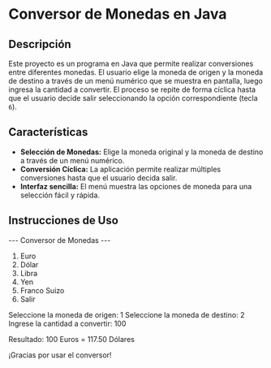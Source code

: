 # Conversor de Monedas en Java

## Descripción
Este proyecto es un programa en Java que permite realizar conversiones entre diferentes monedas. El usuario elige la moneda de origen y la moneda de destino a través de un menú numérico que se muestra en pantalla, luego ingresa la cantidad a convertir. El proceso se repite de forma cíclica hasta que el usuario decide salir seleccionando la opción correspondiente (tecla `6`).

## Características
- **Selección de Monedas:** Elige la moneda original y la moneda de destino a través de un menú numérico.
- **Conversión Cíclica:** La aplicación permite realizar múltiples conversiones hasta que el usuario decida salir.
- **Interfaz sencilla:** El menú muestra las opciones de moneda para una selección fácil y rápida.

## Instrucciones de Uso
--- Conversor de Monedas ---
1. Euro
2. Dólar
3. Libra
4. Yen
5. Franco Suizo
6. Salir

Seleccione la moneda de origen: 1
Seleccione la moneda de destino: 2
Ingrese la cantidad a convertir: 100

Resultado: 100 Euros = 117.50 Dólares

¡Gracias por usar el conversor!
